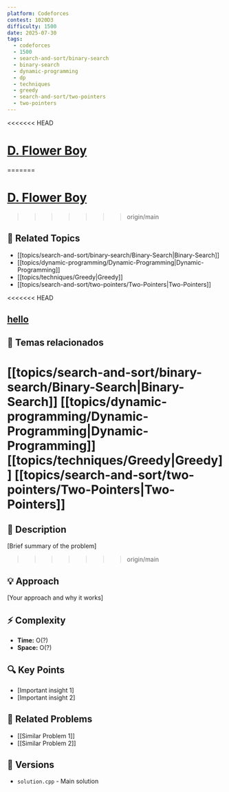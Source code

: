 ```yaml
---
platform: Codeforces
contest: 1020D3
difficulty: 1500
date: 2025-07-30
tags: 
  - codeforces
  - 1500
  - search-and-sort/binary-search
  - binary-search
  - dynamic-programming
  - dp
  - techniques
  - greedy
  - search-and-sort/two-pointers
  - two-pointers
---
```

<<<<<<< HEAD
# [D. Flower Boy](https://www.google.com)
=======
# [D. Flower Boy](link)
>>>>>>> origin/main

## 📓 Related Topics
- [[topics/search-and-sort/binary-search/Binary-Search|Binary-Search]]
- [[topics/dynamic-programming/Dynamic-Programming|Dynamic-Programming]]
- [[topics/techniques/Greedy|Greedy]]
- [[topics/search-and-sort/two-pointers/Two-Pointers|Two-Pointers]]

<<<<<<< HEAD
## [hello](https://hello)
## 📓 Temas relacionados
[[topics/search-and-sort/binary-search/Binary-Search|Binary-Search]] [[topics/dynamic-programming/Dynamic-Programming|Dynamic-Programming]] [[topics/techniques/Greedy|Greedy]] [[topics/search-and-sort/two-pointers/Two-Pointers|Two-Pointers]]
=======
## 📖 Description
[Brief summary of the problem]
>>>>>>> origin/main

## 💡 Approach
[Your approach and why it works]

## ⚡ Complexity
- **Time:** O(?)
- **Space:** O(?)

## 🔍 Key Points
- [Important insight 1]
- [Important insight 2]

## 🔗 Related Problems
- [[Similar Problem 1]]
- [[Similar Problem 2]]

## 🔄 Versions
- `solution.cpp` - Main solution 
